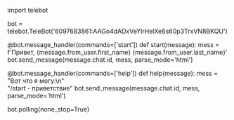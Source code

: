 import telebot


bot = telebot.TeleBot('6097683861:AAGo4dADxVeYlrHelXe6s60p3TrxVN8BKQU')


@bot.message_handler(commands=['start'])
def start(message):
    mess = f'Привет, {message.from_user.first_name} {message.from_user.last_name}'
    bot.send_message(message.chat.id, mess, parse_mode='html')


@bot.message_handler(commands=['help'])
def help(message):
    mess = "Вот что я могу:\n" \
           "/start - приветствие"
    bot.send_message(message.chat.id, mess, parse_mode='html')


bot.polling(none_stop=True)
